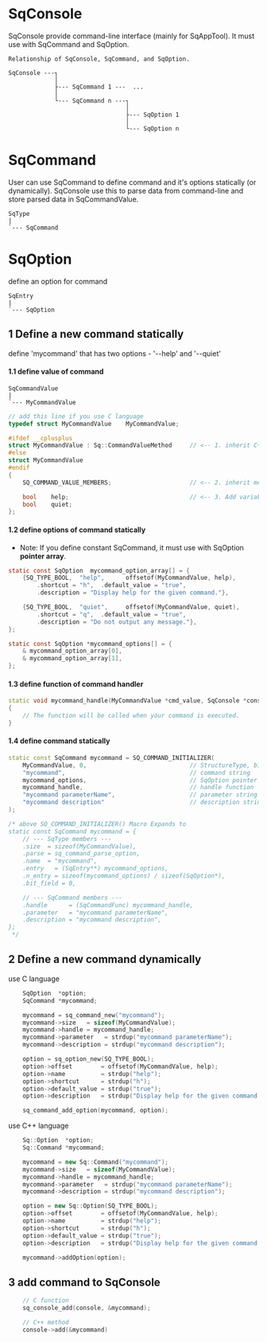 # SqConsole

SqConsole provide command-line interface (mainly for SqAppTool). It must use with SqCommand and SqOption.

	Relationship of SqConsole, SqCommand, and SqOption.

	SqConsole ---┐
	             │
	             ├--- SqCommand 1 ---  ...
	             │
	             └--- SqCommand n ---┐
	                                 │
	                                 ├--- SqOption 1
	                                 │
	                                 └--- SqOption n

# SqCommand

  User can use SqCommand to define command and it's options statically (or dynamically).
SqConsole use this to parse data from command-line and store parsed data in SqCommandValue.

	SqType
	|
	`--- SqCommand

# SqOption
  define an option for command

	SqEntry
	|
	`--- SqOption

## 1 Define a new command statically

define 'mycommand' that has two options - '--help' and '--quiet'

#### 1.1 define value of command

	SqCommandValue
	|
	`--- MyCommandValue

```c++
// add this line if you use C language
typedef struct MyCommandValue    MyCommandValue;

#ifdef __cplusplus
struct MyCommandValue : Sq::CommandValueMethod     // <-- 1. inherit C++ member function(method)
#else
struct MyCommandValue
#endif
{
	SQ_COMMAND_VALUE_MEMBERS;                      // <-- 2. inherit member variable

	bool    help;                                  // <-- 3. Add variable and non-virtual function in derived struct.
	bool    quiet;
};
```

#### 1.2 define options of command statically
* Note: If you define constant SqCommand, it must use with SqOption **pointer array**.

```c
static const SqOption  mycommand_option_array[] = {
	{SQ_TYPE_BOOL,  "help",      offsetof(MyCommandValue, help),
		.shortcut = "h",  .default_value = "true",
		.description = "Display help for the given command."},

	{SQ_TYPE_BOOL,  "quiet",     offsetof(MyCommandValue, quiet),
		.shortcut = "q",  .default_value = "true",
		.description = "Do not output any message."},
};

static const SqOption *mycommand_options[] = {
	& mycommand_option_array[0],
	& mycommand_option_array[1],
};
```

#### 1.3 define function of command handler

```c++
static void mycommand_handle(MyCommandValue *cmd_value, SqConsole *console, void *data)
{
	// The function will be called when your command is executed.
}
```

#### 1.4 define command statically

```c++
static const SqCommand mycommand = SQ_COMMAND_INITIALIZER(
	MyCommandValue, 0,                             // StructureType, bit_field
	"mycommand",                                   // command string
	mycommand_options,                             // SqOption pointer array
	mycommand_handle,                              // handle function
	"mycommand parameterName",                     // parameter string
	"mycommand description"                        // description string
);

/* above SQ_COMMAND_INITIALIZER() Macro Expands to
static const SqCommand mycommand = {
	// --- SqType members ---
	.size  = sizeof(MyCommandValue),
	.parse = sq_command_parse_option,
	.name  = "mycommand",
	.entry   = (SqEntry**) mycommand_options,
	.n_entry = sizeof(mycommand_options) / sizeof(SqOption*),
	.bit_field = 0,

	// --- SqCommand members ---
	.handle      = (SqCommandFunc) mycommand_handle,
	.parameter   = "mycommand parameterName",
	.description = "mycommand description",
};
 */
```

## 2 Define a new command dynamically

use C language

```c
	SqOption  *option;
	SqCommand *mycommand;

	mycommand = sq_command_new("mycommand");
	mycommand->size   = sizeof(MyCommandValue);
	mycommand->handle = mycommand_handle;
	mycommand->parameter   = strdup("mycommand parameterName");
	mycommand->description = strdup("mycommand description");

	option = sq_option_new(SQ_TYPE_BOOL);
	option->offset        = offsetof(MyCommandValue, help);
	option->name          = strdup("help");
	option->shortcut      = strdup("h");
	option->default_value = strdup("true");
	option->description   = strdup("Display help for the given command.");

	sq_command_add_option(mycommand, option);
```

use C++ language

```c++
	Sq::Option  *option;
	Sq::Command *mycommand;

	mycommand = new Sq::Command("mycommand");
	mycommand->size   = sizeof(MyCommandValue);
	mycommand->handle = mycommand_handle;
	mycommand->parameter   = strdup("mycommand parameterName");
	mycommand->description = strdup("mycommand description");

	option = new Sq::Option(SQ_TYPE_BOOL);
	option->offset        = offsetof(MyCommandValue, help);
	option->name          = strdup("help");
	option->shortcut      = strdup("h");
	option->default_value = strdup("true");
	option->description   = strdup("Display help for the given command.");

	mycommand->addOption(option);
```

## 3 add command to SqConsole

```c
	// C function
	sq_console_add(console, &mycommand);

	// C++ method
	console->add(&mycommand)
```

